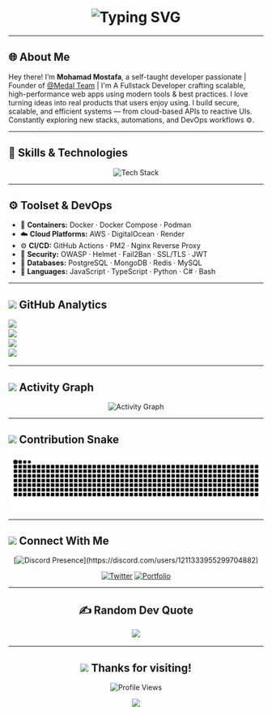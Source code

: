 <h1 align="center">
  <img src="https://readme-typing-svg.demolab.com?font=Fira+Code&size=30&duration=2000&pause=500&color=00BFFF&center=true&vCenter=true&width=600&lines=Hey%2C+I'm+Mohamad+Mostafa!;Cyber+Security+Specialist+%F0%9F%94%91;Full-Stack+Developer+%F0%9F%92%BB;Tech+Enthusiast+%F0%9F%94%A5;Always+Learning+and+Building+%F0%9F%9A%80" alt="Typing SVG" />
</h1>

---

## 🌐 About Me

Hey there! I’m **Mohamad Mostafa**, a self-taught developer passionate |
Founder of [@Medal Team](https://github.com/MedalTeam) |
I'm A Fullstack Developer crafting scalable, high-performance web apps using modern tools & best practices.
I love turning ideas into real products that users enjoy using.
I build secure, scalable, and efficient systems — from cloud-based APIs to reactive UIs.
Constantly exploring new stacks, automations, and DevOps workflows ⚙️.

---

## 🧠 Skills & Technologies

<div align="center">
  <img src="https://skillicons.dev/icons?i=ts,js,html,css,react,nextjs,nodejs,express,mongodb,python,django,fastapi,java,c,cs,redis,docker,linux,bash,git,github,nginx,aws,vscode&perline=9" alt="Tech Stack" />
</div>

---

## ⚙️ Toolset & DevOps
- 🐳 **Containers:** Docker · Docker Compose · Podman  
- ☁️ **Cloud Platforms:** AWS · DigitalOcean · Render  
- ⚙️ **CI/CD:** GitHub Actions · PM2 · Nginx Reverse Proxy  
- 🔐 **Security:** OWASP · Helmet · Fail2Ban · SSL/TLS · JWT  
- 💾 **Databases:** PostgreSQL · MongoDB · Redis · MySQL  
- 🧰 **Languages:** JavaScript · TypeScript · Python · C# · Bash

---

## <img src="https://media.giphy.com/media/iY8CRBdQXODJSCERIr/giphy.gif" width="25"> **GitHub Analytics**
![](https://github-readme-stats.vercel.app/api?username=mrvirusdev&theme=dark&hide_border=false&include_all_commits=true&count_private=true)<br/>
![](https://nirzak-streak-stats.vercel.app/?user=mrvirusdev&theme=dark&hide_border=false)<br/>
![](https://github-readme-stats.vercel.app/api/top-langs/?username=mrvirusdev&theme=dark&hide_border=false&layout=compact&count_private=true)<br/>
![](https://github-readme-activity-graph.cyclic.app/graph?username=mrvirusdev&theme=dracula)

---

## <img src="https://media.giphy.com/media/LnQjpWaON8nhr21vNW/giphy.gif" width="25"> **Activity Graph**

<div align="center">
  <img src="https://github-readme-activity-graph.vercel.app/graph?username=mrvirusdev&custom_title=Mohamad%20GitHub%20Activity%20Graph&bg_color=1F222E&color=F8D866&line=F85D7F&point=FFFFFF&area_color=FFFFFF&area=true&hide_border=true" alt="Activity Graph"/>
</div>

---

## <img src="https://media.giphy.com/media/LnQjpWaON8nhr21vNW/giphy.gif" width="25"> **Contribution Snake**

<div align="center">
  <picture>
    <source media="(prefers-color-scheme: dark)" srcset="https://raw.githubusercontent.com/mrvirusdev/mrvirusdev/output/github-contribution-grid-snake-dark.svg">
    <img alt="GitHub Contribution Grid Snake Animation" src="https://raw.githubusercontent.com/mrvirusdev/mrvirusdev/output/github-contribution-grid-snake.svg">
  </picture>
</div>

---

## <img src="https://media.giphy.com/media/LnQjpWaON8nhr21vNW/giphy.gif" width="25"> **Connect With Me**

<div align="center">

  [![Discord Presence](https://lanyard.cnrad.dev/api/1211333955299704882?bg=1e1e2e&borderRadius=20px&idleMessage=💤%20Just%20chillin'...)](https://discord.com/users/1211333955299704882)
  
  [![Twitter](https://img.shields.io/badge/Twitter-1DA1F2?style=for-the-badge&logo=twitter&logoColor=white)](https://twitter.com/mrvirusdev)
  [![Portfolio](https://img.shields.io/badge/Portfolio-FF5722?style=for-the-badge&logo=google-chrome&logoColor=white)](https://mmostafa.com/)

</div>

---

<div align="center">

## ✍️ Random Dev Quote
![](https://quotes-github-readme.vercel.app/api?type=horizontal&theme=dark)

---

<div align="center">

## <img src="https://media.giphy.com/media/VgCDAzcKvsR6OM0uWg/giphy.gif" width="50"> **Thanks for visiting!**

![Profile Views](https://komarev.com/ghpvc/?username=mrvirusdev&style=for-the-badge&color=brightgreen)

<p align="center">
  <img src="https://readme-typing-svg.herokuapp.com?font=Fira+Code&size=22&pause=1000&color=00CFFF&center=true&vCenter=true&width=600&lines=Thanks+For+Reading+❤️;"/>
</p>
